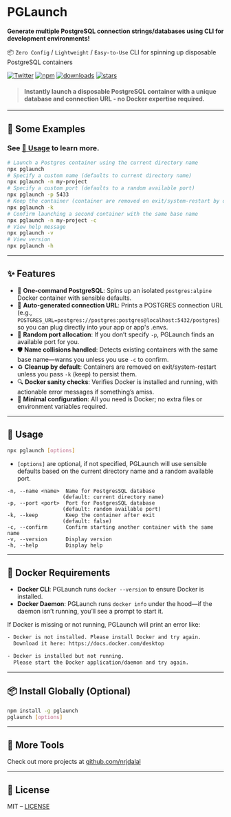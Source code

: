 # PGLaunch

**Generate multiple PostgreSQL connection strings/databases using CLI for development environments!**

📦 `Zero Config` / `Lightweight` / `Easy-to-Use` CLI for spinning up disposable PostgreSQL containers

[![Twitter](https://img.shields.io/twitter/follow/nrjdalal_com?label=%40nrjdalal_com)](https://twitter.com/nrjdalal_com)
[![npm](https://img.shields.io/npm/v/pglaunch?color=red&logo=npm)](https://www.npmjs.com/package/pglaunch)
[![downloads](https://img.shields.io/npm/dt/pglaunch?color=red&logo=npm)](https://www.npmjs.com/package/pglaunch)
[![stars](https://img.shields.io/github/stars/nrjdalal/pglaunch?color=blue)](https://github.com/nrjdalal/pglaunch)

> #### Instantly launch a disposable PostgreSQL container with a unique database and connection URL - no Docker expertise required.

---

## 📖 Some Examples

### See [🚀 Usage](#🚀-usage) to learn more.

```sh
# Launch a Postgres container using the current directory name
npx pglaunch
# Specify a custom name (defaults to current directory name)
npx pglaunch -n my-project
# Specify a custom port (defaults to a random available port)
npx pglaunch -p 5433
# Keep the container (container are removed on exit/system-restart by default)
npx pglaunch -k
# Confirm launching a second container with the same base name
npx pglaunch -n my-project -c
# View help message
npx pglaunch -v
# View version
npx pglaunch -h
```

---

## ✨ Features

- 🐳 **One-command PostgreSQL**: Spins up an isolated `postgres:alpine` Docker container with sensible defaults.
- 🔗 **Auto-generated connection URL**: Prints a POSTGRES connection URL (e.g., `POSTGRES_URL=postgres://postgres:postgres@localhost:5432/postgres`) so you can plug directly into your app or app's .envs.
- 🎲 **Random port allocation**: If you don’t specify `-p`, PGLaunch finds an available port for you.
- 🛡️ **Name collisions handled**: Detects existing containers with the same base name—warns you unless you use `-c` to confirm.
- ♻️ **Cleanup by default**: Containers are removed on exit/system-restart unless you pass `-k` (keep) to persist them.
- 🔍 **Docker sanity checks**: Verifies Docker is installed and running, with actionable error messages if something’s amiss.
- 🔐 **Minimal configuration**: All you need is Docker; no extra files or environment variables required.

---

## 🚀 Usage

```sh
npx pglaunch [options]
```

- `[options]` are optional, if not specified, PGLaunch will use sensible defaults based on the current directory name and a random available port.

```
-n, --name <name>  Name for PostgresSQL database
                  (default: current directory name)
-p, --port <port>  Port for PostgresSQL database
                  (default: random available port)
-k, --keep         Keep the container after exit
                  (default: false)
-c, --confirm      Confirm starting another container with the same name
-v, --version      Display version
-h, --help         Display help
```

---

## 🐋 Docker Requirements

- **Docker CLI**: PGLaunch runs `docker --version` to ensure Docker is installed.
- **Docker Daemon**: PGLaunch runs `docker info` under the hood—if the daemon isn’t running, you’ll see a prompt to start it.

If Docker is missing or not running, PGLaunch will print an error like:

```txt
- Docker is not installed. Please install Docker and try again.
  Download it here: https://docs.docker.com/desktop

- Docker is installed but not running.
  Please start the Docker application/daemon and try again.
```

---

## 📦 Install Globally (Optional)

```sh
npm install -g pglaunch
pglaunch [options]
```

---

## 🔗 More Tools

Check out more projects at [github.com/nrjdalal](https://github.com/nrjdalal)

---

## 📄 License

MIT – [LICENSE](https://github.com/nrjdalal/pglaunch/blob/main/LICENSE)
